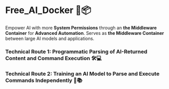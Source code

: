 # Free_AI_Docker 🐬📦

Empower AI with more **System Permissions** through an **the Middleware Container** for **Advanced Automation**.
Serves as **the Middleware Container** between large AI models and applications.

### Technical Route 1: Programmatic Parsing of AI-Returned Content and Command Execution 🛠️💻

### Technical Route 2: Training an AI Model to Parse and Execute Commands Independently 🤖📚

